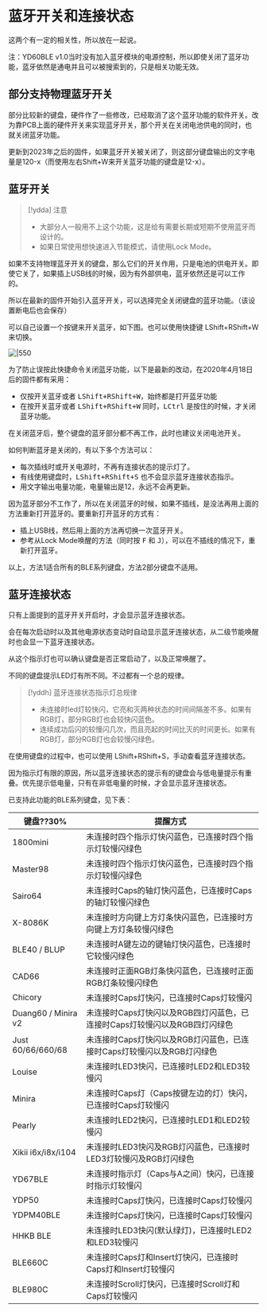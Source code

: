 # 蓝牙开关和连接状态

这两个有一定的相关性，所以放在一起说。

注：YD60BLE v1.0当时没有加入蓝牙模块的电源控制，所以即使关闭了蓝牙功能，蓝牙依然是通电并且可以被搜索到的，只是相关功能无效。


## 部分支持物理蓝牙开关

部分比较新的键盘，硬件作了一些修改，已经取消了这个蓝牙功能的软件开关。改为靠PCB上面的硬件开关来实现蓝牙开关，那个开关在关闭电池供电的同时，也就关闭蓝牙功能。

更新到2023年之后的固件，如果蓝牙开关被关闭了，则这部分键盘输出的文字电量是120-x（而使用左右Shift+W来开关蓝牙功能的键盘是12-x）。


## 蓝牙开关

> [!ydda] 注意
> - 大部分人一般用不上这个功能，这是给有需要长期或短期不使用蓝牙而设计的。
> - 如果日常使用想快速进入节能模式，请使用Lock Mode。

如果不支持物理蓝牙开关的键盘，那么它们的开关作用，只是电池的供电开关。即使它关了，如果插上USB线的时候，因为有外部供电，蓝牙依然还是可以工作的。

所以在最新的固件开始引入蓝牙开关，可以选择完全关闭键盘的蓝牙功能。（该设置断电后也会保存）

可以自己设置一个按键来开关蓝牙，如下图。也可以使用快捷键 <key>LShift+RShift+W</key> 来切换。

![|550](assets/conection_01.png)

为了防止误按此快捷命令关闭蓝牙功能，以下是最新的改动，在2020年4月18日后的固件都有采用：
  - 仅按开关蓝牙或者 <kbd>LShift+RShift+W</kbd>，始终都是打开蓝牙功能
  - 在按开关蓝牙或者 <kbd>LShift+RShift+W</kbd> 同时，<kbd>LCtrl</kbd> 是按住的时候，才关闭蓝牙功能。

在关闭蓝牙后，整个键盘的蓝牙部分都不再工作，此时也建议关闭电池开关。

如何判断蓝牙是关闭的，有以下多个方法可以：
  - 每次插线时或开关电源时，不再有连接状态的提示灯了。
  - 有线使用键盘时，<kbd>LShift+RShift+S</kbd> 也不会显示蓝牙连接状态指示。
  - 用文字输出电量功能，电量输出是12，永远不会再更新。

因为蓝牙部分不工作了，所以在关闭蓝牙的时候，如果不插线，是没法再用上面的方法重新打开蓝牙的。要重新打开蓝牙的方式有：
  - 插上USB线，然后用上面的方法再切换一次蓝牙开关。
  - 参考从Lock Mode唤醒的方法（同时按 <kbd>F</kbd> 和 <kbd>J</kbd>），可以在不插线的情况下，重新打开蓝牙。

以上，方法1适合所有的BLE系列键盘，方法2部分键盘不适用。


## 蓝牙连接状态

只有上面提到的蓝牙开关开启时，才会显示蓝牙连接状态。

会在每次启动时以及其他电源状态变动时自动显示蓝牙连接状态，从二级节能唤醒时也会显一下蓝牙连接状态。

从这个指示灯也可以确认键盘是否正常启动了，以及正常唤醒了。

不同的键盘提示LED灯有所不同。不过都有一个总的规律。

> [!yddh] 蓝牙连接状态指示灯总规律
> - 未连接时led灯较快闪，它亮和灭两种状态的时间间隔差不多。如果有RGB灯，部分RGB灯也会较快闪蓝色。
> - 连续成功后闪的较慢闪几次，而且亮起的时间比灭的时间更长。如果有RGB灯，部分RGB灯也会较慢闪绿色。

在使用键盘的过程中，也可以使用 <key>LShift+RShift+S</key>，手动查看蓝牙连接状态。

因为指示灯有限的原因，所以蓝牙连接状态的提示有的键盘会与低电量提示有重叠。优先提示低电量，只有在非低电量的时候，才会显示蓝牙连接状态。

已支持此功能的BLE系列键盘，见下表：

| 键盘??30% | 提醒方式 |
| --- | ---- |
| 1800mini | 未连接时四个指示灯快闪蓝色，已连接时四个指示灯较慢闪绿色 |
| Master98 | 未连接时四个指示灯快闪蓝色，已连接时四个指示灯较慢闪绿色 |
| Sairo64 | 未连接时Caps的轴灯快闪蓝色，已连接时Caps的轴灯较慢闪绿色 |
| X-8086K | 未连接时方向键上方灯条快闪蓝色，已连接时方向键上方灯条较慢闪绿色 |
| BLE40 / BLUP | 未连接时A键左边的键轴灯快闪蓝色，已连接时它较慢闪绿色 |
| CAD66 | 未连接时正面RGB灯条快闪蓝色，已连接时正面RGB灯条较慢闪绿色 |
| Chicory| 未连接时Caps灯快闪，已连接时Caps灯较慢闪 |
| Duang60 / Minira v2 | 未连接时Caps灯快闪以及RGB四灯闪蓝色，已连接时Caps灯较慢闪以及RGB四灯闪绿色 |
| Just 60/66/660/68| 未连接时Caps灯快闪以及RGB灯闪蓝色，已连接时Caps灯较慢闪以及RGB灯闪绿色 |
| Louise | 未连接时LED3快闪，已连接时LED2和LED3较慢闪 |
| Minira | 未连接时Caps灯（Caps按键左边的灯）快闪，已连接时Caps灯较慢闪 |
| Pearly| 未连接时LED2快闪，已连接时LED1和LED2较慢闪 |
| Xikii i6x/i8x/i104 | 未连接时LED3快闪及RGB灯闪蓝色，已连接时LED3灯较慢闪及RGB灯闪绿色 |
| YD67BLE | 未连接时指示灯（Caps与A之间）快闪，已连接时指示灯较慢闪 |
| YDP50| 未连接时Caps灯快闪，已连接时Caps灯较慢闪 |
| YDPM40BLE| 未连接时Caps灯快闪，已连接时Caps灯较慢闪 |
| HHKB BLE | 未连接时LED3快闪(默认绿灯)，已连接时LED2和LED3较慢闪 |
| BLE660C | 未连接时Caps灯和Insert灯快闪，已连接时Caps灯和Insert灯较慢闪 |
| BLE980C | 未连接时Scroll灯快闪，已连接时Scroll灯和Caps灯较慢闪 |
